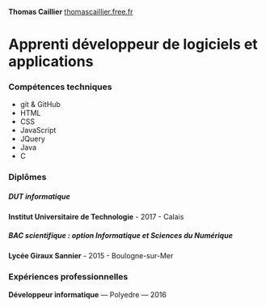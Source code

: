 __Thomas Caillier__
[thomascaillier.free.fr](http://www.thomasc.pro)

# Apprenti développeur de logiciels et applications

### Compétences techniques

- git & GitHub
- HTML
- CSS
- JavaScript
- JQuery
- Java
- C

### Diplômes

##### DUT informatique
__Institut Universitaire de Technologie__ - 2017 - Calais


##### BAC scientifique : option Informatique  et Sciences du Numérique
__Lycée Giraux Sannier__ - 2015 - Boulogne-sur-Mer

### Expériences professionnelles

__Développeur informatique__ — Polyedre — 2016

